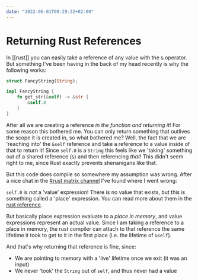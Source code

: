 ```yaml
---
date: "2022-06-01T09:29:32+02:00"
---
```


# Returning Rust References

In [[rust]] you can easily take a reference of any value with the `&` operator.
But something I've been having in the back of my head recently is why the
following works:

```rust
struct FancyString(String);

impl FancyString {
    fn get_str(&self) -> &str {
        &self.0
    }
}
```

After all we are creating a reference _in the function and returning it_! For
some reason this bothered me. You can only return something that outlives the
scope it is created in, so what bothered me? Well, the fact that we are
'reaching into' the `&self` reference and take a reference to a value inside of
that to return it! Since `self.0` is a `String` this feels like we 'taking'
something out of a shared reference (`&`) and then referencing _that_! This
didn't seem right to me, since Rust exactly prevents shenanigans like that.

But this code does compile so somewhere my assumption was wrong. After a nice
chat in the [\#rust matrix channel](https://matrix.to/#/#rust:matrix.org) I've
found where I went wrong:

`self.0` is _not_ a 'value' expression! There is no value that exists, but this
is something called a 'place' expression. You can read more about them in the
[rust
reference](https://doc.rust-lang.org/reference/expressions.html#place-expressions-and-value-expressions).

But basically place expression evaluate to a _place in memory_, and value
expressions represent an actual value. Since I am taking a reference to a place
in memory, the rust compiler can attach to that reference the same lifetime it
took to get to it in the first place (i.e. the lifetime of `&self`).

And that's why returning that reference is fine, since:

- We are pointing to memory with a 'live' lifetime once we exit (it was an input)
- We never 'took' the `String` out of `self`, and thus never had a value

